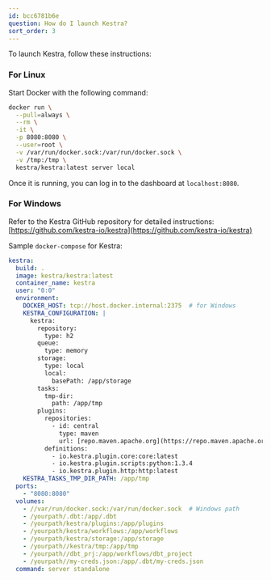 ```yaml
---
id: bcc6781b6e
question: How do I launch Kestra?
sort_order: 3
---
```


To launch Kestra, follow these instructions:

### For Linux

Start Docker with the following command:

```bash
docker run \
  --pull=always \
  --rm \
  -it \
  -p 8080:8080 \
  --user=root \
  -v /var/run/docker.sock:/var/run/docker.sock \
  -v /tmp:/tmp \
  kestra/kestra:latest server local
```

Once it is running, you can log in to the dashboard at `localhost:8080`.

### For Windows

Refer to the Kestra GitHub repository for detailed instructions: [https://github.com/kestra-io/kestra](https://github.com/kestra-io/kestra)


Sample `docker-compose` for Kestra:

```yaml
kestra:
  build: .
  image: kestra/kestra:latest
  container_name: kestra
  user: "0:0"
  environment:
    DOCKER_HOST: tcp://host.docker.internal:2375  # for Windows
    KESTRA_CONFIGURATION: |
      kestra:
        repository:
          type: h2
        queue:
          type: memory
        storage:
          type: local
          local:
            basePath: /app/storage
        tasks:
          tmp-dir:
            path: /app/tmp
        plugins:
          repositories:
            - id: central
              type: maven
              url: [repo.maven.apache.org](https://repo.maven.apache.org/maven2)
          definitions:
            - io.kestra.plugin.core:core:latest
            - io.kestra.plugin.scripts:python:1.3.4
            - io.kestra.plugin.http:http:latest
    KESTRA_TASKS_TMP_DIR_PATH: /app/tmp
  ports:
    - "8080:8080"
  volumes:
    - //var/run/docker.sock:/var/run/docker.sock  # Windows path
    - /yourpath/.dbt:/app/.dbt
    - /yourpath/kestra/plugins:/app/plugins
    - /yourpath/kestra/workflows:/app/workflows
    - /yourpath/kestra/storage:/app/storage
    - /yourpath//kestra/tmp:/app/tmp
    - /yourpath//dbt_prj:/app/workflows/dbt_project
    - /yourpath//my-creds.json:/app/.dbt/my-creds.json
  command: server standalone
```